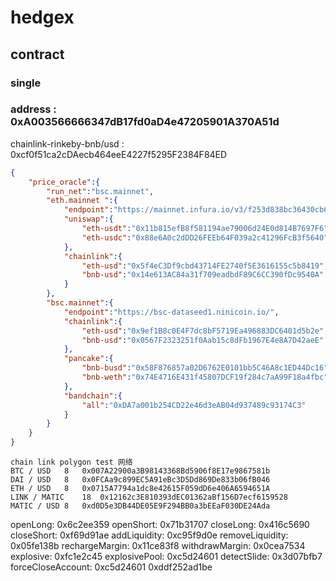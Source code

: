 # hedgex
## contract
### single
### address : 0xA003566666347dB17fd0aD4e47205901A370A51d

chainlink-rinkeby-bnb/usd : 0xcf0f51ca2cDAecb464eeE4227f5295F2384F84ED

```json
{
	"price_oracle":{
		"run_net":"bsc.mainnet",
		"eth.mainnet ":{
			"endpoint":"https://mainnet.infura.io/v3/f253d838bc36430cb6c762cfda19ecaa",
			"uniswap":{
				"eth-usdt":"0x11b815efB8f581194ae79006d24E0d814B7697F6",
				"eth-usdc":"0x88e6A0c2dDD26FEEb64F039a2c41296FcB3f5640"
			},
			"chainlink":{
				"eth-usd":"0x5f4eC3Df9cbd43714FE2740f5E3616155c5b8419",
				"bnb-usd":"0x14e613AC84a31f709eadbdF89C6CC390fDc9540A"
			}
		},
		"bsc.mainnet":{
			"endpoint":"https://bsc-dataseed1.ninicoin.io/",
			"chainlink":{
				"eth-usd":"0x9ef1B8c0E4F7dc8bF5719Ea496883DC6401d5b2e",
				"bnb-usd":"0x0567F2323251f0Aab15c8dFb1967E4e8A7D42aeE"
			},
			"pancake":{
				"bnb-busd":"0x58F876857a02D6762E0101bb5C46A8c1ED44Dc16",
                "bnb-weth":"0x74E4716E431f45807DCF19f284c7aA99F18a4fbc"
			},
			"bandchain":{
				"all":"0xDA7a001b254CD22e46d3eAB04d937489c93174C3"
			}
		}
	}
}
```

```
chain link polygon test 网络
BTC / USD	8	0x007A22900a3B98143368Bd5906f8E17e9867581b
DAI / USD	8	0x0FCAa9c899EC5A91eBc3D5Dd869De833b06fB046
ETH / USD	8	0x0715A7794a1dc8e42615F059dD6e406A6594651A
LINK / MATIC	18	0x12162c3E810393dEC01362aBf156D7ecf6159528
MATIC / USD	8	0xd0D5e3DB44DE05E9F294BB0a3bEEaF030DE24Ada
```

openLong: 0x6c2ee359
openShort: 0x71b31707
closeLong: 0x416c5690
closeShort: 0xf69d91ae
addLiquidity: 0xc95f9d0e
removeLiquidity: 0x05fe138b
rechargeMargin: 0x11ce83f8
withdrawMargin: 0x0cea7534
explosive: 0xfc1e2c45
explosivePool: 0xc5d24601
detectSlide: 0x3d07bfb7
forceCloseAccount: 0xc5d24601
0xddf252ad1be